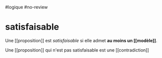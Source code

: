 #logique #no-review 
# satisfaisable
Une [[proposition]] est _satisfaisable_ si elle admet **au moins un [[modèle]]**.

Une [[proposition]] qui n'est pas satisfaisable est une [[contradiction]]


